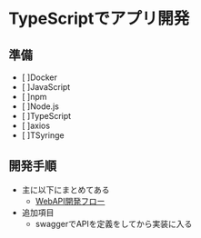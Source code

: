 # TypeScriptでアプリ開発

## 準備
- [ ]Docker
- [ ]JavaScript
- [ ]npm
- [ ]Node.js
- [ ]TypeScript
- [ ]axios
- [ ]TSyringe

## 開発手順
- 主に以下にまとめてある
  - [WebAPI開発フロー](https://github.com/kshina76/centos-backup/tree/master/web_application/開発フローまとめ/WebAPI)
- 追加項目
  - swaggerでAPIを定義をしてから実装に入る
